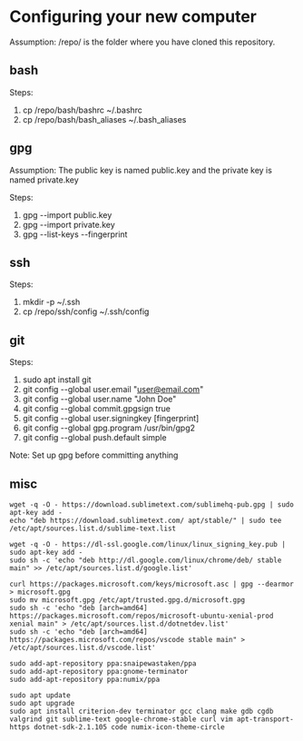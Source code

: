 # Configuring your new computer

Assumption: /repo/ is the folder where you have cloned this repository.

## bash

Steps:
  1. cp /repo/bash/bashrc ~/.bashrc
  2. cp /repo/bash/bash_aliases ~/.bash_aliases

## gpg

Assumption: The public key is named public.key and the private key is named private.key

Steps:
  1. gpg --import public.key
  2. gpg --import private.key
  3. gpg --list-keys --fingerprint

## ssh

Steps:
  1. mkdir -p ~/.ssh
  2. cp /repo/ssh/config ~/.ssh/config

## git

Steps:
  1. sudo apt install git
  2. git config --global user.email "user@email.com"
  3. git config --global user.name "John Doe"
  4. git config --global commit.gpgsign true
  5. git config --global user.signingkey [fingerprint]
  6. git config --global gpg.program /usr/bin/gpg2
  7. git config --global push.default simple

Note: Set up gpg before committing anything

## misc

```
wget -q -O - https://download.sublimetext.com/sublimehq-pub.gpg | sudo apt-key add -
echo "deb https://download.sublimetext.com/ apt/stable/" | sudo tee /etc/apt/sources.list.d/sublime-text.list

wget -q -O - https://dl-ssl.google.com/linux/linux_signing_key.pub | sudo apt-key add - 
sudo sh -c 'echo "deb http://dl.google.com/linux/chrome/deb/ stable main" >> /etc/apt/sources.list.d/google.list'

curl https://packages.microsoft.com/keys/microsoft.asc | gpg --dearmor > microsoft.gpg
sudo mv microsoft.gpg /etc/apt/trusted.gpg.d/microsoft.gpg
sudo sh -c 'echo "deb [arch=amd64] https://packages.microsoft.com/repos/microsoft-ubuntu-xenial-prod xenial main" > /etc/apt/sources.list.d/dotnetdev.list'
sudo sh -c 'echo "deb [arch=amd64] https://packages.microsoft.com/repos/vscode stable main" > /etc/apt/sources.list.d/vscode.list'

sudo add-apt-repository ppa:snaipewastaken/ppa
sudo add-apt-repository ppa:gnome-terminator
sudo add-apt-repository ppa:numix/ppa

sudo apt update
sudo apt upgrade
sudo apt install criterion-dev terminator gcc clang make gdb cgdb valgrind git sublime-text google-chrome-stable curl vim apt-transport-https dotnet-sdk-2.1.105 code numix-icon-theme-circle

```
